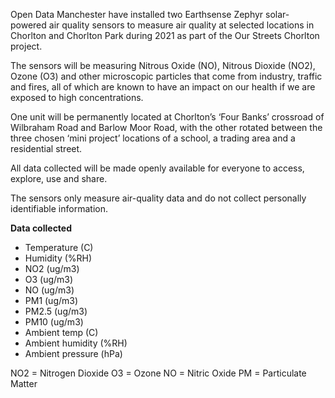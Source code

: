 Open Data Manchester have installed two Earthsense Zephyr solar-powered air quality sensors to measure air quality at selected locations in Chorlton and Chorlton Park during 2021 as part of the Our Streets Chorlton project.

The sensors will be measuring Nitrous Oxide (NO), Nitrous Dioxide (NO2), Ozone (O3) and other microscopic particles that come from industry, traffic and fires, all of which are known to have an impact on our health if we are exposed to high concentrations.

One unit will be permanently located at Chorlton’s ‘Four Banks’ crossroad of Wilbraham Road and Barlow Moor Road, with the other rotated between the three chosen ‘mini project’ locations of a school, a trading area and a residential street.

All data collected will be made openly available for everyone to access, explore, use and share.

The sensors only measure air-quality data and do not collect personally identifiable information.

**Data collected**

- Temperature (C)
- Humidity (%RH)
- NO2 (ug/m3)
- O3 (ug/m3)
- NO (ug/m3)
- PM1 (ug/m3)
- PM2.5 (ug/m3)
- PM10 (ug/m3)
- Ambient temp (C)
- Ambient humidity (%RH)
- Ambient pressure (hPa)

NO2 = Nitrogen Dioxide
O3 = Ozone
NO = Nitric Oxide
PM = Particulate Matter
